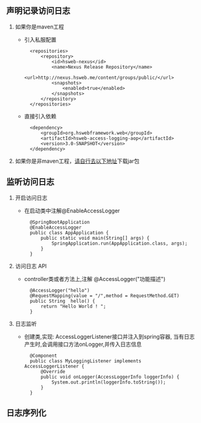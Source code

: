 ## 声明记录访问日志

1. 如果你是maven工程
    * 引入私服配置
    
            <repositories>
                <repository>
                    <id>hsweb-nexus</id>
                    <name>Nexus Release Repository</name>
                    <url>http://nexus.hsweb.me/content/groups/public/</url>
                    <snapshots>
                        <enabled>true</enabled>
                    </snapshots>
                </repository>
            </repositories>
    
    * 直接引入依赖

            <dependency>
                <groupId>org.hswebframework.web</groupId>
                <artifactId>hsweb-access-logging-aop</artifactId>
                <version>3.0-SNAPSHOT</version>
            </dependency>
		
	
2. 如果你是非maven工程，[请自行去以下地址](http://nexus.hsweb.me/)下载jar包
		
## 监听访问日志

1. 开启访问日志
    * 在启动类中注解@EnableAccessLogger
    
            @SpringBootApplication
            @EnableAccessLogger
            public class AppApplication {
                public static void main(String[] args) {
                    SpringApplication.run(AppApplication.class, args);
                }	
            }
2. 访问日志 API

    * controller类或者方法上,注解 @AccessLogger("功能描述")
    
            @AccessLogger("hello")
            @RequestMapping(value = "/",method = RequestMethod.GET)
            public String  hello() {
                return "Hello World ! ";
            }        
    
3. 日志监听

    * 创建类,实现: AccessLoggerListener接口并注入到spring容器, 当有日志产生时,会调用接口方法onLogger,并传入日志信息
    
            @Component
            public class MyLoggingListener implements AccessLoggerListener {
                @Override
                public void onLogger(AccessLoggerInfo loggerInfo) {
                    System.out.println(loggerInfo.toString());
                }
            }
    
 
## 日志序列化